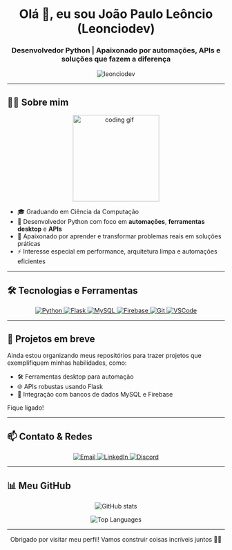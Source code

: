 <h1 align="center">Olá 👋, eu sou João Paulo Leôncio (Leonciodev)</h1>
<h3 align="center">Desenvolvedor Python | Apaixonado por automações, APIs e soluções que fazem a diferença</h3>

<p align="center">
  <img src="https://komarev.com/ghpvc/?username=leonciodev&label=Visualizações+do+perfil&color=0e75b6&style=flat" alt="leonciodev" />
</p>

---

## 👨‍💻 Sobre mim

<p align="center">
  <img src="https://media.giphy.com/media/l0MYt5jPR6QX5pnqM/giphy.gif" width="200" alt="coding gif" />
</p>

- 🎓 Graduando em Ciência da Computação  
- 🐍 Desenvolvedor Python com foco em **automações**, **ferramentas desktop** e **APIs**  
- 🧠 Apaixonado por aprender e transformar problemas reais em soluções práticas  
- ⚡ Interesse especial em performance, arquitetura limpa e automações eficientes  

---

## 🛠️ Tecnologias e Ferramentas

<p align="center">
  <a href="https://www.python.org/" target="_blank" rel="noopener noreferrer">
    <img src="https://img.shields.io/badge/Python-3670A0?style=for-the-badge&logo=python&logoColor=ffdd54" alt="Python" />
  </a>
  <a href="https://flask.palletsprojects.com/" target="_blank" rel="noopener noreferrer">
    <img src="https://img.shields.io/badge/Flask-000000?style=for-the-badge&logo=flask&logoColor=white" alt="Flask" />
  </a>
  <a href="https://www.mysql.com/" target="_blank" rel="noopener noreferrer">
    <img src="https://img.shields.io/badge/MySQL-00000F?style=for-the-badge&logo=mysql&logoColor=white" alt="MySQL" />
  </a>
  <a href="https://firebase.google.com/" target="_blank" rel="noopener noreferrer">
    <img src="https://img.shields.io/badge/Firebase-ffca28?style=for-the-badge&logo=firebase&logoColor=black" alt="Firebase" />
  </a>
  <a href="https://git-scm.com/" target="_blank" rel="noopener noreferrer">
    <img src="https://img.shields.io/badge/Git-F05032?style=for-the-badge&logo=git&logoColor=white" alt="Git" />
  </a>
  <a href="https://code.visualstudio.com/" target="_blank" rel="noopener noreferrer">
    <img src="https://img.shields.io/badge/VS_Code-007ACC?style=for-the-badge&logo=visual%20studio%20code&logoColor=white" alt="VSCode" />
  </a>
</p>

---

## 🚀 Projetos em breve

Ainda estou organizando meus repositórios para trazer projetos que exemplifiquem minhas habilidades, como:

- 🛠️ Ferramentas desktop para automação  
- 🌐 APIs robustas usando Flask  
- 💾 Integração com bancos de dados MySQL e Firebase  

Fique ligado!

---

## 📫 Contato & Redes

<p align="center">
  <a href="mailto:leonciodev.contact@gmail.com" target="_blank" rel="noopener noreferrer">
    <img src="https://img.shields.io/badge/Email-D14836?style=for-the-badge&logo=gmail&logoColor=white" alt="Email" />
  </a>
  <a href="https://www.linkedin.com/in/jo%C3%A3o-paulo-le%C3%B4ncio-78071627b/" target="_blank" rel="noopener noreferrer">
    <img src="https://img.shields.io/badge/LinkedIn-0A66C2?style=for-the-badge&logo=linkedin&logoColor=white" alt="LinkedIn" />
  </a>
  <a href="https://discordapp.com/users/LeôncioDev" target="_blank" rel="noopener noreferrer">
    <img src="https://img.shields.io/badge/Discord-7289DA?style=for-the-badge&logo=discord&logoColor=white" alt="Discord" />
  </a>
</p>

---

## 📊 Meu GitHub

<p align="center">
  <img src="https://github-readme-stats.vercel.app/api?username=leonciodev&show_icons=true&theme=radical" alt="GitHub stats" />
</p>

<p align="center">
  <img src="https://github-readme-stats.vercel.app/api/top-langs/?username=leonciodev&layout=compact&theme=radical" alt="Top Languages" />
</p>

---

<p align="center">Obrigado por visitar meu perfil! Vamos construir coisas incríveis juntos 🚀😊</p>

